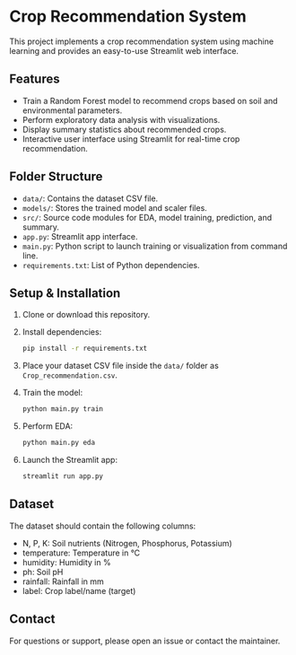 # Crop Recommendation System

This project implements a crop recommendation system using machine learning and provides an easy-to-use Streamlit web interface.

## Features

- Train a Random Forest model to recommend crops based on soil and environmental parameters.
- Perform exploratory data analysis with visualizations.
- Display summary statistics about recommended crops.
- Interactive user interface using Streamlit for real-time crop recommendation.

## Folder Structure

- `data/`: Contains the dataset CSV file.
- `models/`: Stores the trained model and scaler files.
- `src/`: Source code modules for EDA, model training, prediction, and summary.
- `app.py`: Streamlit app interface.
- `main.py`: Python script to launch training or visualization from command line.
- `requirements.txt`: List of Python dependencies.

## Setup & Installation

1. Clone or download this repository.

3. Install dependencies:
   ```bash
   pip install -r requirements.txt
   ```

4. Place your dataset CSV file inside the `data/` folder as `Crop_recommendation.csv`.

5. Train the model:
   ```bash
   python main.py train
   ```

6. Perform EDA:
   ```bash
   python main.py eda
   ```

7. Launch the Streamlit app:
   ```bash
   streamlit run app.py
   ```

## Dataset

The dataset should contain the following columns:

- N, P, K: Soil nutrients (Nitrogen, Phosphorus, Potassium)
- temperature: Temperature in °C
- humidity: Humidity in %
- ph: Soil pH
- rainfall: Rainfall in mm
- label: Crop label/name (target)

## Contact

For questions or support, please open an issue or contact the maintainer.
